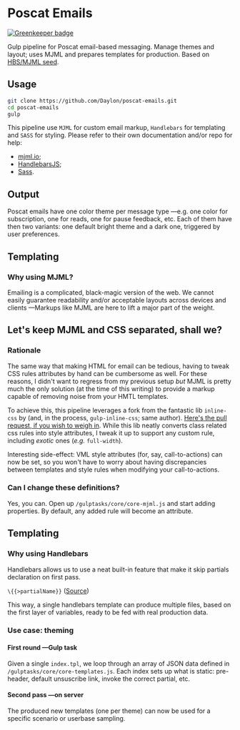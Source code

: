 # Poscat Emails

[![Greenkeeper badge](https://badges.greenkeeper.io/Daylon/poscat-emails.svg?token=1560a645fdaf0e91e6e408a1122061a2027b25f3459e9d490306f0f47eb83ac9&ts=1500882263987)](https://greenkeeper.io/)

Gulp pipeline for Poscat email-based messaging. Manage themes and layout; uses MJML and prepares templates for production.
Based on [HBS/MJML seed](https://github.com/Daylon/hbs-mjml-seed).



## Usage

```sh
git clone https://github.com/Daylon/poscat-emails.git
cd poscat-emails
gulp
```

This pipeline use `MJML` for custom email markup, `Handlebars` for templating and `SASS` for styling. Please refer to their own documentation and/or repo for help:
- [mjml.io](https://mjml.io/);
- [HandlebarsJS](http://handlebarsjs.com/);
- [Sass](http://sass-lang.com/).

## Output

Poscat emails have one color theme per message type —e.g. one color for subscription, one for reads, one for pause feedback, etc. Each of them have then two variants: one default bright theme and a dark one, triggered by user preferences.

## Templating

### Why using MJML?

Emailing is a complicated, black-magic version of the web. We cannot easily guarantee readability and/or acceptable layouts across devices and clients —Markups like MJML are here to lift a major part of the weight.

## Let's keep MJML and CSS separated, shall we?

### Rationale

The same way that making HTML for email can be tedious, having to tweak CSS rules attributes by hand can be cumbersome as well. For these reasons, I didn't want to regress from my previous setup _but_ MJML is pretty much the only solution (at the time of this writing) to provide a markup capable of removing noise from your HMTL templates.

To achieve this, this pipeline leverages a fork from the fantastic lib `inline-css` by (and, in the process, `gulp-inline-css`; same author). [Here's the pull request, if you wish to weigh in](https://github.com/jonkemp/inline-css/pull/40). While this lib neatly converts class related css rules into style attributes, I tweak it up to support any custom rule, including _exotic_ ones (_e.g._ `full-width`).

Interesting side-effect: VML style attributes (for, say, call-to-actions) can now be set, so you won't have to worry about having discrepancies between templates and style rules when modifying your call-to-actions. 

### Can I change these definitions?

Yes, you can. Open up `/gulptasks/core/core-mjml.js` and start adding properties. By default, any added rule will become an attribute.

## Templating

### Why using Handlebars

Handlebars allows us to use a neat built-in feature that make it skip partials declaration on first pass.

`\{{>partialName}}`
([Source](https://stackoverflow.com/questions/22249235/render-double-curly-brackets-inside-handlebars-partial))

This way, a single handlebars template can produce multiple files, based on the first layer of variables, ready to be fed with real production data.

### Use case: theming

#### First round —Gulp task

Given a single `index.tpl`, we loop through an array of JSON data defined in `/gulptasks/core/core-templates.js`.
Each index sets up what is static: pre-header, default unsuscribe link, invoke the correct partial, etc.

#### Second pass —on server

The produced new templates (one per theme) can now be used for a specific scenario or userbase sampling.


